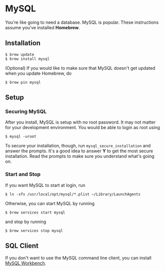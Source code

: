 # MySQL

You're like going to need a database. MySQL is popular. These instructions assume you've installed **Homebrew**.

## Installation

```shell
$ brew update
$ brew install mysql
```

(Optional) If you would like to make sure that MySQL doesn't get updated when you update Homebrew, do

```shell
$ brew pin mysql
```

## Setup

### Securing MySQL

After you install, MySQL is setup with no root password. It may not matter for your development environment. You would be able to login as root using

```shell
$ mysql -uroot
```

To secure your installation, though, run `mysql_secure_installation` and answer the prompts. It's a good idea to answer **Y** to get the most secure installation. Read the prompts to make sure you understand what's going on.

### Start and Stop

If you want MySQL to start at login, run

```shell
$ ln -sfv /usr/local/opt/mysql/*.plist ~/Library/LaunchAgents
```

Otherwise, you can start MySQL by running

```shell
$ brew services start mysql
```

and stop by running

```shell
$ brew services stop mysql
```

## SQL Client

If you don't want to use the MySQL command line client, you can install [MySQL Workbench](http://www.mysql.com/products/workbench).
